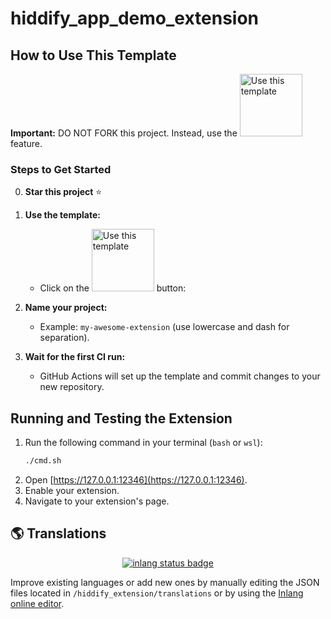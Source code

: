 # hiddify_app_demo_extension


## How to Use This Template

**Important:** DO NOT FORK this project. Instead, use the <img width="100px" alt="Use this template" src="https://github.com/user-attachments/assets/630e6b6c-9d79-4387-9431-6757e72e552d">
 feature.

### Steps to Get Started

0. **Star this project** ⭐
1. **Use the template:**
   - Click on the <img width="100px" alt="Use this template" src="https://github.com/user-attachments/assets/630e6b6c-9d79-4387-9431-6757e72e552d"> button:
   
2. **Name your project:**
   - Example: `my-awesome-extension` (use lowercase and dash for separation).
3. **Wait for the first CI run:**
   - GitHub Actions will set up the template and commit changes to your new repository.

## Running and Testing the Extension

1. Run the following command in your terminal (`bash` or `wsl`):
    ```bash
    ./cmd.sh
    ```
2. Open [https://127.0.0.1:12346](https://127.0.0.1:12346).
3. Enable your extension.
4. Navigate to your extension's page.


## 🌎 Translations

<div align=center>
    
[![inlang status badge](https://inlang.com/badge?url=github.com/hiddify/hiddify-app-demo-extension)](https://inlang.com/editor/github.com/hiddify/hiddify-app-demo-extension?ref=badge)
</div>

Improve existing languages or add new ones by manually editing the JSON files located in `/hiddify_extension/translations` or by using the [Inlang online editor](https://inlang.com/editor/github.com/hiddify/hiddify-app-demo-extension).
